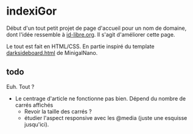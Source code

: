 # indexiGor

Début d'un tout petit projet de page d'accueil pour un nom de domaine, dont l'idée ressemble à [id-libre.org](http://id-libre.org). Il s'agit d'améliorer cette page.

Le tout est fait en HTML/CSS. En partie inspiré du template [darksideboard.html](https://github.com/sebsauvage/MinigalNano/blob/master/templates/darksideboard.html) de MinigalNano.

## todo

Euh. Tout ?

  * Le centrage d'article ne fonctionne pas bien. Dépend du nombre de carrés affichés
	* Revoir la taille des carrés ?
	* étudier l'aspect responsive avec les @media (juste une esquisse jusqu'ici).
